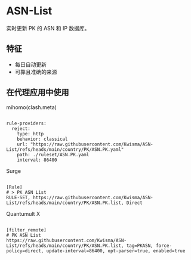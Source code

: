 
# ASN-List

实时更新 PK 的 ASN 和 IP 数据库。

## 特征

- 每日自动更新
- 可靠且准确的来源

## 在代理应用中使用

mihomo(clash.meta)

<pre><code class="language-javascript">
rule-providers:
  reject:
    type: http
    behavior: classical
    url: "https://raw.githubusercontent.com/Kwisma/ASN-List/refs/heads/main/country/PK/ASN.PK.yaml"
    path: ./ruleset/ASN.PK.yaml
    interval: 86400
</code></pre>

Surge

<pre><code class="language-javascript">
[Rule]
# > PK ASN List
RULE-SET, https://raw.githubusercontent.com/Kwisma/ASN-List/refs/heads/main/country/PK/ASN.PK.list, Direct
</code></pre>

Quantumult X

<pre><code class="language-javascript">
[filter_remote]
# PK ASN List
https://raw.githubusercontent.com/Kwisma/ASN-List/refs/heads/main/country/PK/ASN.PK.list, tag=PKASN, force-policy=direct, update-interval=86400, opt-parser=true, enabled=true
</code></pre>
